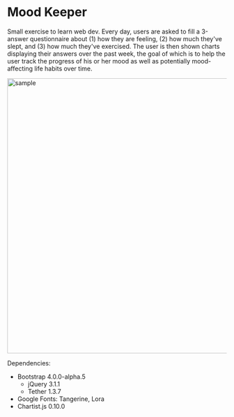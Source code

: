 # Mood Keeper
Small exercise to learn web dev. Every day, users are asked to fill a 3-answer questionnaire about (1) how they are feeling, (2) how much they've slept, and (3) how much they've exercised. The user is then shown charts displaying their answers over the past week, the goal of which is to help the user track the progress of his or her mood as well as potentially mood-affecting life habits over time.

<img width="631" alt="sample" src="https://cloud.githubusercontent.com/assets/18323667/20651508/d984def8-b4b4-11e6-8d25-70d2d8600491.png">

Dependencies:
- Bootstrap 4.0.0-alpha.5
  - jQuery 3.1.1
  - Tether 1.3.7
- Google Fonts: Tangerine, Lora
- Chartist.js 0.10.0
